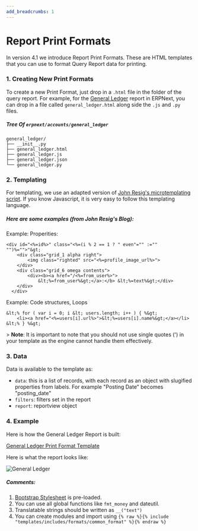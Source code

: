 ```yaml
---
add_breadcrumbs: 1
---
```

# Report Print Formats

In version 4.1 we introduce Report Print Formats. These are HTML templates that you can use to format Query Report data for printing.

### 1. Creating New Print Formats

To create a new Print Format, just drop in a `.html` file in the folder of the query report. For example, for the [General Ledger](https://github.com/frappe/erpnext/tree/develop/erpnext/accounts/report/general_ledger) report in ERPNext, you can drop in a file called `general_ledger.html` along side the `.js` and `.py` files.

##### Tree Of `erpnext/accounts/general_ledger`

	general_ledger/
	├── __init__.py
	├── general_ledger.html
	├── general_ledger.js
	├── general_ledger.json
	└── general_ledger.py


### 2. Templating

For templating, we use an adapted version of [John Resig's microtemplating script](http://ejohn.org/blog/javascript-micro-templating/). If you know Javascript, it is very easy to follow this templating language.

##### Here are some examples (from John Resig's Blog):

Example: Properities:

	<div id="<%=id%>" class="<%=(i % 2 == 1 ? " even"="" :="" "")%="">"&gt;
		<div class="grid_1 alpha right">
			<img class="righted" src="<%=profile_image_url%>">
		</div>
		<div class="grid_6 omega contents">
			<div><b><a href="/<%=from_user%>">
				&lt;%=from_user%&gt;</a>:</b> &lt;%=text%&gt;</div>
		</div>
	  </div>

Example: Code structures, Loops

	&lt;% for ( var i = 0; i &lt; users.length; i++ ) { %&gt;
		<li><a href="<%=users[i].url%>">&lt;%=users[i].name%&gt;</a></li>
	&lt;% } %&gt;

&gt; **Note**: It is important to note that you should not use single quotes (') in your template as the engine cannot handle them effectively.

### 3. Data

Data is available to the template as:

- `data`: this is a list of records, with each record as an object with slugified properties from labels. For example "Posting Date" becomes "posting_date"
- `filters`: filters set in the report
- `report`: reportview object

### 4. Example

Here is how the General Ledger Report is built:

[General Ledger Print Format Template](https://github.com/frappe/erpnext/blob/develop/erpnext/accounts/report/general_ledger/general_ledger.html)

Here is what the report looks like:

<img class="screenshot" alt="General Ledger" src="/docs/assets/img/general-ledger.png">

##### Comments:

1. [Bootstrap Stylesheet](http://getbootstrap.com) is pre-loaded.
1. You can use all global functions like `fmt_money` and dateutil.
1. Translatable strings should be written as `__("text")`
1. You can create modules and import using `{% raw %}{% include "templates/includes/formats/common_format" %}{% endraw %}`

<!-- markdown -->
